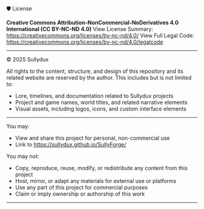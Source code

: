 🛡️ License

**Creative Commons Attribution-NonCommercial-NoDerivatives 4.0 International (CC BY-NC-ND 4.0)**
View License Summary: https://creativecommons.org/licenses/by-nc-nd/4.0/
View Full Legal Code: https://creativecommons.org/licenses/by-nc-nd/4.0/legalcode

---

© 2025 Sullydux

All rights to the content, structure, and design of this repository and its related website are reserved by the author. This includes but is not limited to:

- Lore, timelines, and documentation related to Sullydux projects
- Project and game names, world titles, and related narrative elements
- Visual assets, including logos, icons, and custom interface elements

---

 You may:
- View and share this project for personal, non-commercial use
- Link to https://sullydux.github.io/SullyForge/

 You may not:
- Copy, reproduce, reuse, modify, or redistribute any content from this project
- Host, mirror, or adapt any materials for external use or platforms
- Use any part of this project for commercial purposes
- Claim or imply ownership or authorship of this work

---
